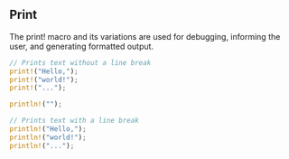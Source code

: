 ## Print

The print! macro and its variations are used for debugging, informing the user, and generating formatted
output.

```rust
// Prints text without a line break
print!("Hello,");
print!("world!");
print!("...");

println!("");

// Prints text with a line break
println!("Hello,");
println!("world!");
println!("...");
```
